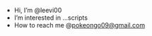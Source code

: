 - Hi, I’m @leevi00
- I’m interested in ...scripts
- How to reach me @pokeongo09@gmail.com

<!---
leevi00/leevi00 is a ✨ special ✨ repository because its `README.md` (this file) appears on your GitHub profile.
You can click the Preview link to take a look at your changes.
--->
